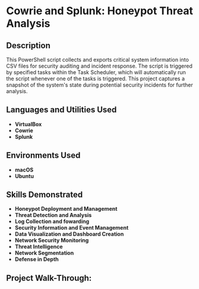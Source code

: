 # Cowrie and Splunk: Honeypot Threat Analysis
<h2>Description</h2>
This PowerShell script collects and exports critical system information into CSV files for security auditing and incident response. The script is triggered by specified tasks within the Task Scheduler, which will automatically run the script whenever one of the tasks is triggered. This project captures a snapshot of the system's state during potential security incidents for further analysis. 
<br />


<h2>Languages and Utilities Used</h2>

- <b>VirtualBox</b> 
- <b>Cowrie</b>
- <b>Splunk</b>

<h2>Environments Used</h2>

- <b>macOS</b>
- <b>Ubuntu</b>

<h2>Skills Demonstrated</h2>

- <b>Honeypot Deployment and Management</b>
- <b>Threat Detection and Analysis</b>
- <b>Log Collection and fowarding</b>
- <b>Security Information and Event Management</b>
- <b>Data Visualization and Dashboard Creation</b>
- <b>Network Security Monitoring</b>
- <b>Threat Intelligence</b>
- <b>Network Segmentation</b>
- <b>Defense in Depth</b>

<h2>Project Walk-Through:</h2>

<!--
<p align="center">
The Complete Script:<br />
<img src="https://github.com/AndresPineda-CySec/PowerShell-Incident-Response-Script/blob/main/images/Full.png?raw=true" height="200%" width="200%"/> <br />
<br />
<br />
<h3 align="center">Script Walk-Through:</h3>
<p align="center">
Lines 1-5:<br />
<img src="https://github.com/AndresPineda-CySec/PowerShell-Incident-Response-Script/blob/main/images/L1.png?raw=true" height="200%" width="200%"/> <br />
Lines 1 and 4 create variables to store the directory paths, simplifying the script by referencing these paths later. Line 3 defines how the folder inside "IR_Reports" will be named using a timestamp. Line 5 then creates the folder at the specified path, ensuring it is a directory, and uses the command "-Force" to overwrite or create the folder no matter what.
<br />
--!>
